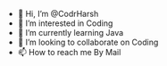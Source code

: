 - 👋 Hi, I’m @CodrHarsh
- 👀 I’m interested in Coding
- 🌱 I’m currently learning Java
- 💞️ I’m looking to collaborate on Coding
- 📫 How to reach me By Mail

<!---
CodrHarsh/CodrHarsh is a ✨ special ✨ repository because its `README.md` (this file) appears on your GitHub profile.
You can click the Preview link to take a look at your changes.
--->

